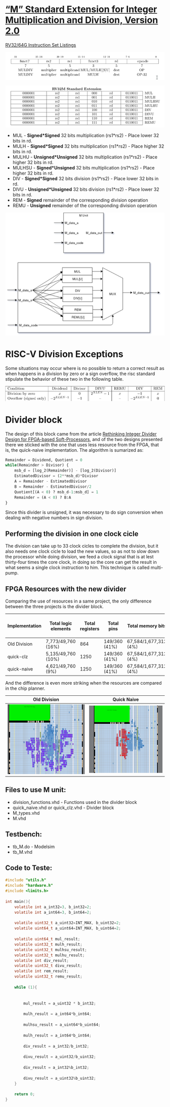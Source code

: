 # [“M” Standard Extension for Integer Multiplication and Division, Version 2.0](https://content.riscv.org/wp-content/uploads/2017/05/riscv-spec-v2.2.pdf#chapter.6)

[RV32/64G Instruction Set Listings](https://content.riscv.org/wp-content/uploads/2017/05/riscv-spec-v2.2.pdf#chapter.19)

![M word](./img/M_word.png)

![RV32M Standard Extension](./img/rv32M_standard_extension.png)

* MUL - **Signed\*Signed** 32 bits multiplication (rs1*rs2) - Place lower 32 bits in rd.
* MULH - **Signed\*Signed** 32 bits multiplication (rs1*rs2) - Place higher 32 bits in rd.
* MULHU - **Unsigned\*Unsigned** 32 bits multiplication (rs1*rs2) - Place higher 32 bits in rd.
* MULHSU - **Signed\*Unsigned** 32 bits multiplication (rs1*rs2) - Place higher 32 bits in rd.
* DIV - **Signed\*Signed** 32 bits division (rs1*rs2) - Place lower 32 bits in rd.
* DIVU - **Unsigned\*Unsigned** 32 bits division (rs1*rs2) - Place lower 32 bits in rd.
* REM - **Signed** remainder of the corresponding division operation
* REMU - **Unsigned** remainder of the corresponding division operation

![RV32M Standard Extension](./img/M_unit.png)

# RISC-V Division Exceptions

Some situations may occur where is no possible to return a correct result as when happens in a division by zero or a sign overflow, the risc standard stipulate the behavior of these two in the following table.

![Zero Division and Division Overflow](./img/division_exceptions.png)

# Divider block

The design of this block came from the article [Rethinking Integer Divider Design for FPGA-based Soft-Processors](http://www.sfu.ca/~zhenman/files/C17-FCCM2019-Divider.pdf), and of the two designs presented there we sticked with the one that uses less resource from the FPGA, that is, the quick-naive implementation. The algorithm is sumarized as:

```python
Remainder = Dividend, Quotient = 0
while(Remainder > Divisor) {
	msb_d = [log_2(Remainder)] - [log_2(Divisor)]
	EstimatedDivisor = (2**msb_d)*Divisor
	A = Remainder - EstimatedDivisor
	B = Remainder - EstimatedDivisor/2
	Quotient[(A < 0) ? msb_d-1:msb_d] = 1
	Remainder = (A < 0) ? B:A
}
```

Since this divider is unsigned, it was necessary to do sign conversion when dealing with negative numbers in sign division.

## Performing the division in one clock cicle

The division can take up to 33 clock cicles to complete the division, but it also needs one clock cicle to load the new values, so as not to slow down the processor while doing division, we feed a clock signal that is at lest thirty-four times the core clock, in doing so the core can get the result in what seems a single clock instruction to him. This technique is called multi-pump.

## FPGA Resources with the new divider

Comparing the use of resources in a same project, the only difference between the three projects is the divider block.

|Implementation|Total logic elements|Total registers|Total pins|Total memory bits|Embedded Multiplier 9-bit elements|Total PLLs|
|--------------|--------------------|---------------|----------|-----------------|----------------------------------|----------|
|Old Division|7,773/49,760 (16%)|864|149/360 (41%)|67,584/1,677,312 (4%)|16/288 (6%)|1/4 (25%)|
|quick-clz|5,135/49,760 (10%)|1250|149/360 (41%)|67,584/1,677,312 (4%)|16/288 (6%)|1/4 (25%)|
|quick-naive|4,621/49,760 (9%)|1250|149/360 (41%)|67,584/1,677,312 (4%)|16/288 (6%)|1/4 (25%)|

And the difference is even more striking when the resources are compared in the chip planner.

|Old Division|Quick Naive|
|------------|--------------|
|![Chip Planner Old Division](./img/chip_planner-old_division.png)|![Chip Planner Quick Division](./img/chip_planner-quick-div.png)|


## Files to use M unit:

* division_functions.vhd - Functions used in the divider block
* quick_naive.vhd or quick_clz.vhd - Divider block
* M_types.vhd
* M.vhd

## Testbench:

* tb_M.do - Modelsim
* tb_M.vhd

## Code to Teste:
```C
#include "utils.h"
#include "hardware.h"
#include <limits.h>

int main(){
	volatile int a_int32=3, b_int32=2;
	volatile int a_int64=3, b_int64=2;

	volatile uint32_t a_uint32=INT_MAX, b_uint32=2;
	volatile uint64_t a_uint64=INT_MAX, b_uint64=2;

	volatile uint64_t mul_result;
 	volatile uint32_t mulh_result;
 	volatile uint32_t mulhsu_result;
 	volatile uint32_t mulhu_result;
 	volatile int div_result;
 	volatile uint32_t divu_result;
 	volatile int rem_result;
 	volatile uint32_t remu_result;

	while (1){


		mul_result = a_uint32 * b_int32;

		mulh_result = a_int64*b_int64;

		mulhsu_result = a_uint64*b_uint64;

		mulh_result = a_int64*b_int64;

		div_result = a_int32/b_int32;

		divu_result = a_uint32/b_uint32;

		div_result = a_int32%b_int32;

		divu_result = a_uint32%b_uint32;
	}

	return 0;
}
```
